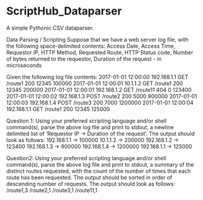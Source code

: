 # ScriptHub_Dataparser
A simple Pythonic CSV dataparser.

Data Parsing / Scripting
Suppose that we have a web server log file, with the following space-delimited contents:
Access Date, Access Time, Requestor IP, HTTP Method, Requested Route, HTTP Status code, Number of bytes returned to the requestor, Duration of the request - in microseconds

Given the following log file contents:
2017-01-01 12:00:00 192.168.1.1 GET /route1 200 12345 100000
2017-01-01 12:00:01 10.1.1.2 GET /route1 200 12345 200000
2017-01-01 12:00:01 192.168.1.2 GET /route11 404 0 123400
2017-01-01 12:00:02 192.168.1.3 POST /route2 200 5000 900000
2017-01-01 12:00:03 192.168.1.4 POST /route3 200 7000 1200000
2017-01-01 12:00:04 192.168.1.1 GET /route1 200 12345 125000

Question 1: Using your preferred scripting language and/or shell command(s), parse the above log file and
print to stdout, a newline delimited list of ‘Requestor IP -> Duration of the request’.
The output should look as follows:
192.168.1.1 -> 100000
10.1.1.2 -> 200000
192.168.1.2 -> 123400
192.168.1.3 -> 900000
192.168.1.4 -> 1200000
192.168.1.1 -> 125000

Question2: Using your preferred scripting language and/or shell command(s), parse the above log file and
print to stdout, a summary of the distinct routes requested, with the count of the number of times
that each route has been requested. The output should be sorted in order of descending
number of requests.
The output should look as follows:
/route1,3
/route2,1
/route3,1
/route11,1
